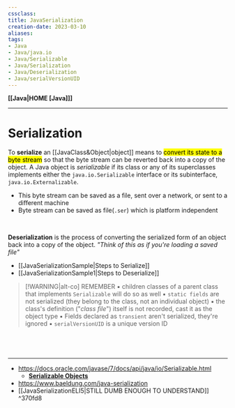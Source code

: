 ```yaml
---
cssclass:
title: JavaSerialization
creation-date: 2023-03-10
aliases:
tags:
- Java
- Java/java.io
- Java/Serializable
- Java/Serialization
- Java/Deserialization
- Java/serialVersionUID
---
```

**[[Java|HOME [Java]]]**

---
# Serialization
To **serialize** an [[JavaClass&Object|object]] means to <mark class="hltr-lightgreen">convert its state to a byte stream</mark> so that the byte stream can be reverted back into a copy of the object. A Java object is *serializable* if its class or any of its superclasses implements either the `java.io.Serializable` interface or its subinterface, `java.io.Externalizable`.
- This byte stream can be saved as a file, sent over a network, or sent to a different machine
- Byte stream can be saved as file(`.ser`) which is platform independent

<br>

**Deserialization** is the process of converting the serialized form of an object back into a copy of the object.
*"Think of this as if you're loading a saved file"*

- [[JavaSerializationSample|Steps to Serialize]]
- [[JavaSerializationSample1|Steps to Deserialize]]

>[!WARNING|alt-co] REMEMBER
>▪ children classes of a parent class that implements `Serializable` will do so as well
>▪ `static fields` are not serialized (they belong to the class, not an individual object)
>▪ the class's definition ("*class file*") itself is not recorded, cast it as the object type
>▪ Fields declared as `transient` aren't serialized, they're ignored
>▪ `serialVersionUID` is a unique version ID

<br>

# 
---
- https://docs.oracle.com/javase/7/docs/api/java/io/Serializable.html
	- **[Serializable Objects](https://docs.oracle.com/javase/tutorial/jndi/objects/serial.html)**
- https://www.baeldung.com/java-serialization
- [[JavaSerializationELI5|STILL DUMB ENOUGH TO UNDERSTAND]] ^370fd8